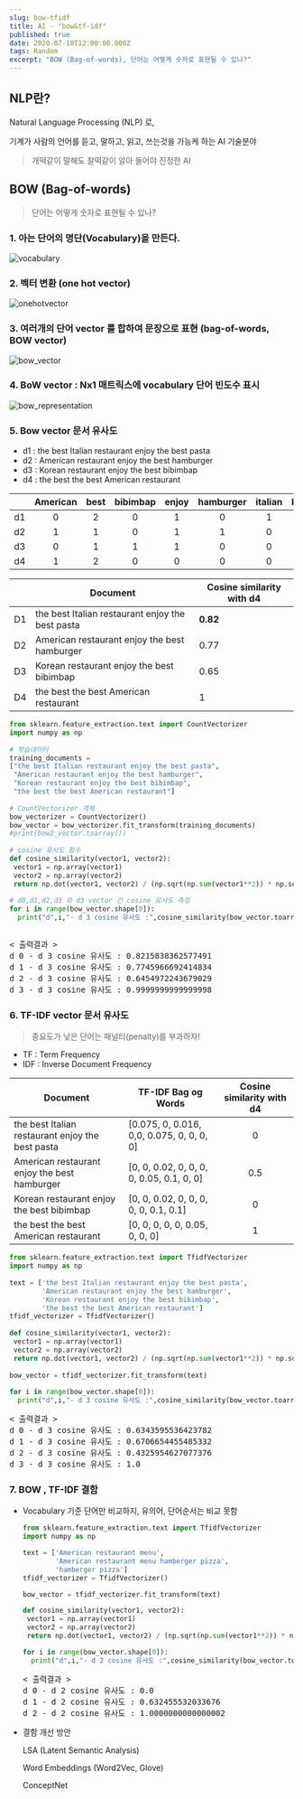 ```yaml
---
slug: bow-tfidf
title: AI - "bow&tf-idf"
published: true
date: 2020-07-10T12:00:00.000Z
tags: Random
excerpt: "BOW (Bag-of-words), 단어는 어떻게 숫자로 표현될 수 있나?"
---
```




## NLP란?

Natural Language Processing (NLP) 로,

기계가 사람의 언어를 듣고, 말하고, 읽고, 쓰는것을 가능케 하는 AI 기술분야

> 개떡같이 말해도 찰떡같이 알아 들어야 진정한 AI



## BOW (Bag-of-words)

> 단어는 어떻게 숫자로 표현될 수 있나?

### 1. 아는 단어의 명단(Vocabulary)을 만든다.

![vocabulary](./vocabulary.png)

### 2. 벡터 변환 (one hot vector)

![onehotvector](./onehotvector.png)

### 3. 여러개의 단어 vector 를 합하여 문장으로 표현 (bag-of-words, BOW vector)

![bow_vector](./bow_vector.png)

### 4. BoW vector : Nx1 매트릭스에 vocabulary 단어 빈도수 표시

![bow_representation](./bow_representation.jpeg)



### 5. Bow vector 문서 유사도

- d1 : the best Italian restaurant enjoy the best pasta
- d2 : American restaurant enjoy the best hamburger
- d3 : Korean restaurant enjoy the best bibimbap
- d4 : the best the best American restaurant

|      | American | best | bibimbap | enjoy | hamburger | italian | korean | pasta | restaurant | the  |
| ---- | :------: | :--: | :------: | :---: | :-------: | :-----: | :----: | :---: | ---------- | ---- |
| d1   |    0     |  2   |    0     |   1   |     0     |    1    |   0    |   1   | 1          | 2    |
| d2   |    1     |  1   |    0     |   1   |     1     |    0    |   0    |   0   | 1          | 1    |
| d3   |    0     |  1   |    1     |   1   |     0     |    0    |   1    |   0   | 1          | 1    |
| d4   |    1     |  2   |    0     |   0   |     0     |    0    |   0    |   0   | 1          | 2    |

|      | Document                                         | Cosine similarity with d4 |
| ---- | ------------------------------------------------ | ------------------------- |
| D1   | the best Italian restaurant enjoy the best pasta | **0.82**                  |
| D2   | American restaurant enjoy the best hamburger     | 0.77                      |
| D3   | Korean restaurant enjoy the best bibimbap        | 0.65                      |
| D4   | the best the best American restaurant            | 1                         |

```python
from sklearn.feature_extraction.text import CountVectorizer  
import numpy as np  
  
# 학습데이터  
training_documents =  
["the best Italian restaurant enjoy the best pasta",  
 "American restaurant enjoy the best hamburger",  
 "Korean restaurant enjoy the best bibimbap",  
 "the best the best American restaurant"]  
  
# CountVectorizer 객체  
bow_vectorizer = CountVectorizer()  
bow_vector = bow_vectorizer.fit_transform(training_documents)  
#print(bow2_vector.toarray())  
  
# cosine 유사도 함수  
def cosine_similarity(vector1, vector2):  
 vector1 = np.array(vector1)  
 vector2 = np.array(vector2)  
 return np.dot(vector1, vector2) / (np.sqrt(np.sum(vector1**2)) * np.sqrt(np.sum(vector2**2)))  
  
# d0,d1,d2,d3 와 d3 vector 간 cosine 유사도 측정  
for i in range(bow_vector.shape[0]):  
  print("d",i,"- d 3 cosine 유사도 :",cosine_similarity(bow_vector.toarray()[i], bow_vector.toarray()[3]))
   
```

<pre>
< 출력결과 >  
d 0 - d 3 cosine 유사도 : 0.8215838362577491  
d 1 - d 3 cosine 유사도 : 0.7745966692414834  
d 2 - d 3 cosine 유사도 : 0.6454972243679029  
d 3 - d 3 cosine 유사도 : 0.9999999999999998   
</pre>



### 6. TF-IDF vector 문서 유사도

> 중요도가 낮은 단어는 패널티(penalty)를 부과하자!

- TF : Term Frequency
- IDF : Inverse Document Frequency

| Document                                         | TF-IDF Bag og Words                       | Cosine similarity with d4 |
| ------------------------------------------------ | ----------------------------------------- | :-----------------------: |
| the best Italian restaurant enjoy the best pasta | [0.075, 0, 0.016, 0,0, 0.075, 0, 0, 0, 0] |             0             |
| American restaurant enjoy the best hamburger     | [0, 0, 0.02, 0, 0, 0, 0, 0.05, 0.1, 0, 0] |            0.5            |
| Korean restaurant enjoy the best bibimbap        | [0, 0, 0.02, 0, 0, 0, 0, 0, 0.1, 0.1]     |             0             |
| the best the best American restaurant            | [0, 0, 0, 0, 0, 0.05, 0, 0, 0]            |             1             |

```python
from sklearn.feature_extraction.text import TfidfVectorizer  
import numpy as np  
  
text = ['the best Italian restaurant enjoy the best pasta',  
        'American restaurant enjoy the best hamburger',  
        'Korean restaurant enjoy the best bibimbap',  
        'the best the best American restaurant']  
tfidf_vectorizer = TfidfVectorizer()  
  
def cosine_similarity(vector1, vector2):  
 vector1 = np.array(vector1)  
 vector2 = np.array(vector2)  
 return np.dot(vector1, vector2) / (np.sqrt(np.sum(vector1**2)) * np.sqrt(np.sum(vector2**2)))  
  
bow_vector = tfidf_vectorizer.fit_transform(text)  
  
for i in range(bow_vector.shape[0]):  
  print("d",i,"- d 3 cosine 유사도 :",cosine_similarity(bow_vector.toarray()[i], bow_vector.toarray()[3]))  
```

<pre>
< 출력결과 >  
d 0 - d 3 cosine 유사도 : 0.6343595536423782  
d 1 - d 3 cosine 유사도 : 0.6706654455485332  
d 2 - d 3 cosine 유사도 : 0.4325954627077376  
d 3 - d 3 cosine 유사도 : 1.0    
</pre>



### 7. BOW , TF-IDF 결함

- Vocabulary 기준 단어만 비교하지, 유의어, 단어순서는 비교 못함

  ```python
  from sklearn.feature_extraction.text import TfidfVectorizer
  import numpy as np
  
  text = ['American restaurant menu',
          'American restaurant menu hamberger pizza',
          'hamberger pizza']
  tfidf_vectorizer = TfidfVectorizer()
  
  bow_vector = tfidf_vectorizer.fit_transform(text)
  
  def cosine_similarity(vector1, vector2):  
   vector1 = np.array(vector1)  
   vector2 = np.array(vector2)  
   return np.dot(vector1, vector2) / (np.sqrt(np.sum(vector1**2)) * np.sqrt(np.sum(vector2**2)))  
  
  for i in range(bow_vector.shape[0]):
    print("d",i,"- d 2 cosine 유사도 :",cosine_similarity(bow_vector.toarray()[i], bow_vector.toarray()[2]))
  ```

  <pre>
  < 출력결과 >
  d 0 - d 2 cosine 유사도 : 0.0
  d 1 - d 2 cosine 유사도 : 0.632455532033676
  d 2 - d 2 cosine 유사도 : 1.0000000000000002
  </pre>
  

- 결함 개선 방안

  LSA (Latent Semantic Analysis)

  Word Embeddings (Word2Vec, Glove)

  ConceptNet